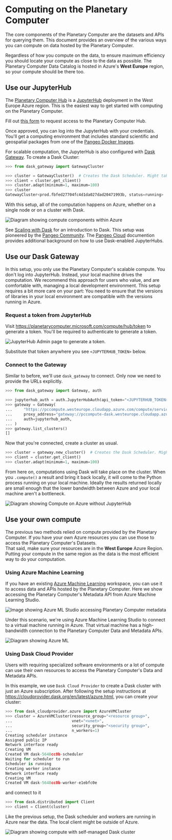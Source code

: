 # Computing on the Planetary Computer

The core components of the Planetary Computer are the datasets and APIs for querying them. This document provides an overview of the various ways you can compute on data hosted by the Planetary Computer.

Regardless of how you compute on the data, to ensure maximum efficiency you should locate your compute as close to the data as possible.  The Planetary Computer Data Catalog is hosted in Azure's **West Europe** region, so your compute should be there too.

## Use our JupyterHub

The [Planetary Computer Hub](https://planetarycomputer-staging.microsoft.com/compute) is a [JupyterHub](https://jupyterhub.readthedocs.io/en/stable/) deployment in the West Europe Azure region. This is the easiest way to get started with computing on the Planetary Computer.  

Fill out [this form](https://planetarycomputer-staging.microsoft.com/account/request) to request access to the Planetary Computer Hub.

Once approved, you can log into the JupyterHub with your credentials. You'll get a computing environment that includes standard scientific and geospatial packages from one of the [Pangeo Docker Images](https://github.com/pangeo-data/pangeo-docker-images#pangeo-docker-images).

For scalable computation, the JupyterHub is also configured with [Dask Gateway](https://gateway.dask.org/). To create a Dask Cluster:

```python
>>> from dask_gateway import GatewayCluster

>>> cluster = GatewayCluster()  # Creates the Dask Scheduler. Might take a minute.
>>> client = cluster.get_client()
>>> cluster.adapt(minimum=1, maximum=100)
>>> cluster
GatewayCluster<prod.fbfed27704fc4d1da027dad20471993b, status=running>
```

With this setup, all of the computation happens on Azure, whether on a single node or on a cluster with Dask.

![Diagram showing compute components within Azure](images/jupyterhub-diagram.png)

See [Scaling with Dask](../quickstarts/scale-with-dask.md) for an introduction to Dask. This setup was pioneered by the [Pangeo Community](https://pangeo.io/). The [Pangeo Cloud](https://pangeo.io/cloud.html) documention provides additional background on how to use Dask-enabled JupyterHubs.

## Use our Dask Gateway

In this setup, you only use the Planetary Computer's scalable compute. You don't log into JupyterHub. Instead, your local machine drives the computation.
We recommend this approach for users who value, and are comfortable with, managing a local development environment. This setup requires a bit more care on your part: You need to ensure that the versions of libraries in your local environment are compatible with the versions running in Azure.

### Request a token from JupyterHub

Visit <https://planetarycomputer.microsoft.com/compute/hub/token> to generate a token. You'll be required to authenticate to generate a token.

![JupyterHub Admin page to generate a token.](images/hub-token.png)

Substitute that token anywhere you see `<JUPYTERHUB_TOKEN>` below.

### Connect to the Gateway

Similar to before, we'll use `dask_gateway` to connect. Only now we need to provide the URLs explicitly.

```python
>>> from dask_gateway import Gateway, auth

>>> jupyterhub_auth = auth.JupyterHubAuth(api_token="<JUPYTERHUB_TOKEN>")  # from step 1
>>> gateway = Gateway(
...     "https://pccompute.westeurope.cloudapp.azure.com/compute/services/dask-gateway/",
...     proxy_address="gateway://pccompute-dask.westeurope.cloudapp.azure.com",
...     auth=jupyterhub_auth,
... )
>>> gateway.list_clusters()
[]
```

Now that you're connected, create a cluster as usual.

```python
>>> cluster = gateway.new_cluster()  # Creates the Dask Scheduler. Might take a minute.
>>> client = cluster.get_client()
>>> cluster.adapt(minimum=1, maximum=100)
```

From here on, computations using Dask will take place on the cluster. When you `.compute()` a result and bring it back locally,
it will come to the Python process running on your local machine. Ideally the results returned locally are small enough that the
lower bandwidth between Azure and your local machine aren't a bottleneck.

![Diagram showing Compute on Azure without JupyterHub](images/gateway-diagram.png)

## Use your own compute

The previous two methods relied on compute provided by the Planetary Computer. If you have your own Azure resources you can use those to access the Planetary Computer's Datasets.  
That said, make sure your resources are in the **West Europe** Azure Region.  Putting your compute in the same region as the data is the most efficient way to do your computation.

### Using Azure Machine Learning

If you have an existing [Azure Machine Learning](https://docs.microsoft.com/en-us/azure/machine-learning/) workspace, you can use it to access data and APIs hosted by the Planetary Computer.
Here we show accessing the Planetary Computer's Metadata API from Azure Machine Learning Studio.

![Image showing Azure ML Studio accessing Planetary Computer metadata](images/aml.png)

Under this scenario, we're using Azure Machine Learning Studio to connect to a virtual machine running in Azure. That virtual machine has a high-bandwidth connection to the Planetary Computer Data and Metadata APIs.

![Diagram showing Azure ML](images/aml-diagram.png)

### Using Dask Cloud Provider

Users with requiring specialized software environments or a lot of compute can use their own resources to access the Planetary Computer's Data and Metadata APIs.

In this example, we use `Dask Cloud Provider` to create a Dask cluster with just an Azure subscription. After following the setup instructions at <https://cloudprovider.dask.org/en/latest/azure.html>, you can create your cluster:

```python
>>> from dask_cloudprovider.azure import AzureVMCluster
>>> cluster = AzureVMCluster(resource_group="<resource group>",
...                          vnet="<vnet>",
...                          security_group="<security group>",
...                          n_workers=1)
Creating scheduler instance
Assigned public IP
Network interface ready
Creating VM
Created VM dask-5648cc8b-scheduler
Waiting for scheduler to run
Scheduler is running
Creating worker instance
Network interface ready
Creating VM
Created VM dask-5648cc8b-worker-e1ebfc0e
```

and connect to it

```python
>>> from dask.distributed import Client
>>> client = Client(cluster)
```

Like the previous setup, the Dask scheduler and workers are running in Azure near the data. The local client might be outside of Azure.

![Diagram showing compute with self-managed Dask cluster](images/cloudprovider-diagram.png)
